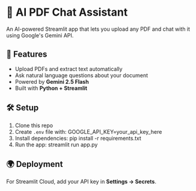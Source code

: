 # 🧠 AI PDF Chat Assistant

An AI-powered Streamlit app that lets you upload any PDF and chat with it using Google's Gemini API.

## 🚀 Features
- Upload PDFs and extract text automatically
- Ask natural language questions about your document
- Powered by **Gemini 2.5 Flash**
- Built with **Python + Streamlit**

## 🛠️ Setup
1. Clone this repo
2. Create `.env` file with:
GOOGLE_API_KEY=your_api_key_here
3. Install dependencies:
pip install -r requirements.txt
4. Run the app:
streamlit run app.py

## 🌍 Deployment
For Streamlit Cloud, add your API key in **Settings → Secrets**.